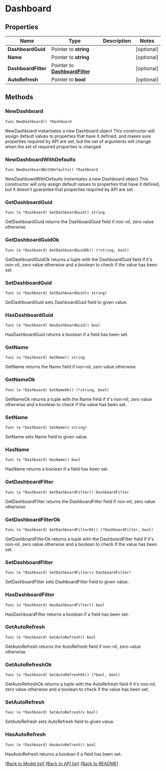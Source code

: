 # Dashboard

## Properties

Name | Type | Description | Notes
------------ | ------------- | ------------- | -------------
**DashboardGuid** | Pointer to **string** |  | [optional] 
**Name** | Pointer to **string** |  | [optional] 
**DashboardFilter** | Pointer to [**DashboardFilter**](DashboardFilter.md) |  | [optional] 
**AutoRefresh** | Pointer to **bool** |  | [optional] 

## Methods

### NewDashboard

`func NewDashboard() *Dashboard`

NewDashboard instantiates a new Dashboard object
This constructor will assign default values to properties that have it defined,
and makes sure properties required by API are set, but the set of arguments
will change when the set of required properties is changed

### NewDashboardWithDefaults

`func NewDashboardWithDefaults() *Dashboard`

NewDashboardWithDefaults instantiates a new Dashboard object
This constructor will only assign default values to properties that have it defined,
but it doesn't guarantee that properties required by API are set

### GetDashboardGuid

`func (o *Dashboard) GetDashboardGuid() string`

GetDashboardGuid returns the DashboardGuid field if non-nil, zero value otherwise.

### GetDashboardGuidOk

`func (o *Dashboard) GetDashboardGuidOk() (*string, bool)`

GetDashboardGuidOk returns a tuple with the DashboardGuid field if it's non-nil, zero value otherwise
and a boolean to check if the value has been set.

### SetDashboardGuid

`func (o *Dashboard) SetDashboardGuid(v string)`

SetDashboardGuid sets DashboardGuid field to given value.

### HasDashboardGuid

`func (o *Dashboard) HasDashboardGuid() bool`

HasDashboardGuid returns a boolean if a field has been set.

### GetName

`func (o *Dashboard) GetName() string`

GetName returns the Name field if non-nil, zero value otherwise.

### GetNameOk

`func (o *Dashboard) GetNameOk() (*string, bool)`

GetNameOk returns a tuple with the Name field if it's non-nil, zero value otherwise
and a boolean to check if the value has been set.

### SetName

`func (o *Dashboard) SetName(v string)`

SetName sets Name field to given value.

### HasName

`func (o *Dashboard) HasName() bool`

HasName returns a boolean if a field has been set.

### GetDashboardFilter

`func (o *Dashboard) GetDashboardFilter() DashboardFilter`

GetDashboardFilter returns the DashboardFilter field if non-nil, zero value otherwise.

### GetDashboardFilterOk

`func (o *Dashboard) GetDashboardFilterOk() (*DashboardFilter, bool)`

GetDashboardFilterOk returns a tuple with the DashboardFilter field if it's non-nil, zero value otherwise
and a boolean to check if the value has been set.

### SetDashboardFilter

`func (o *Dashboard) SetDashboardFilter(v DashboardFilter)`

SetDashboardFilter sets DashboardFilter field to given value.

### HasDashboardFilter

`func (o *Dashboard) HasDashboardFilter() bool`

HasDashboardFilter returns a boolean if a field has been set.

### GetAutoRefresh

`func (o *Dashboard) GetAutoRefresh() bool`

GetAutoRefresh returns the AutoRefresh field if non-nil, zero value otherwise.

### GetAutoRefreshOk

`func (o *Dashboard) GetAutoRefreshOk() (*bool, bool)`

GetAutoRefreshOk returns a tuple with the AutoRefresh field if it's non-nil, zero value otherwise
and a boolean to check if the value has been set.

### SetAutoRefresh

`func (o *Dashboard) SetAutoRefresh(v bool)`

SetAutoRefresh sets AutoRefresh field to given value.

### HasAutoRefresh

`func (o *Dashboard) HasAutoRefresh() bool`

HasAutoRefresh returns a boolean if a field has been set.


[[Back to Model list]](../README.md#documentation-for-models) [[Back to API list]](../README.md#documentation-for-api-endpoints) [[Back to README]](../README.md)


